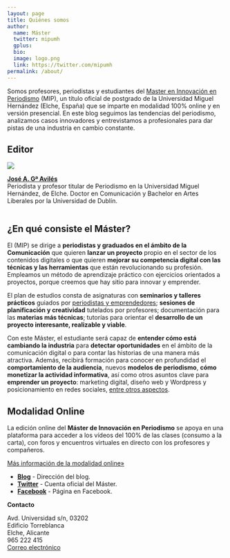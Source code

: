 ```yaml
---
layout: page
title: Quiénes somos
author:
  name: Máster
  twitter: mipumh
  gplus:  
  bio: 
  image: logo.png
  link: https://twitter.com/mipumh
permalink: /about/
---
```

Somos profesores, periodistas y estudiantes del [Master en Innovación en Periodismo](http://mip.umh.es) (MIP), un título oficial de postgrado de la Universidad Miguel Hernández (Elche, España) que se imparte en modalidad 100% online y en versión presencial. En este blog seguimos las tendencias del periodismo, analizamos casos innovadores y entrevistamos a profesionales para dar pistas de una industria en cambio constante.

## Editor

<section class="index"><img src="{{ site.baseurl }}/images/jga.jpg" class="avatar"><div><p style="display: inline-block;"><strong><a rel="author" href="https://twitter.com/jagaraviles" title="José Alberto García Avilés" target="_blank">José A. Gª Avilés</a></strong><br><span class="muted">Periodista y profesor titular de Periodismo en la Universidad Miguel Hernández, de Elche. Doctor en Comunicación y Bachelor en Artes Liberales por la Universidad de Dublín.</span></p></div></section>

## ¿En qué consiste el Máster?
	
El (MIP) se dirige a **periodistas y graduados en el ámbito de la Comunicación** que quieren **lanzar un proyecto** propio en el sector de los contenidos digitales o que quieren **mejorar su competencia digital con las técnicas y las herramientas** que están revolucionando su profesión. Empleamos un método de aprendizaje práctico con ejercicios orientados a  proyectos, porque creemos que hay sitio para innovar y emprender.

El plan de estudios consta de asignaturas con **seminarios y talleres prácticos** guiados por [periodistas y emprendedores](http://mip.umh.es/profesores.html); **sesiones de planificación y creatividad** tutelados por profesores; documentación para las **materias más técnicas**; tutorías para orientar el **desarrollo de un proyecto interesante, realizable y viable**.

Con este Máster, el estudiante será capaz de **entender cómo está cambiando la industria** para **detectar oportunidades** en el ámbito de la comunicación digital o para contar las historias de una manera más atractiva. Además, recibirá formación para conocer en profundidad el **comportamiento de la audiencia**, nuevos **modelos de periodismo**, **cómo monetizar la actividad informativa**, así como otros asuntos clave para **emprender un proyecto**: marketing digital, diseño web y Wordpress y posicionamiento en redes sociales, [entre otros aspectos](http://mip.umh.es/planestudios.html).

## Modalidad Online

La edición online del **Máster de Innovación en Periodismo** se apoya en una plataforma para acceder a los vídeos del 100% de las clases (consumo a la carta), con foros y encuentros virtuales en directo con los profesores y compañeros. 

[Más información de la modalidad online»](http://mip.umh.es/master-oficial-a-distancia-periodismo-online.html)

* **[Blog](http://mip.umh.es/blog)** - Dirección del blog.
* **[Twitter](https://twitter.com/mipumh)** - Cuenta oficial del Máster.
* **[Facebook](http://www.facebook.com/mipumh)** - Página en Facebook.

**Contacto**

Avd. Universidad s/n, 03202  
Edificio Torreblanca  
Elche, Alicante  
965 222 415  
[Correo electrónico](mailto:mip@umh.es)